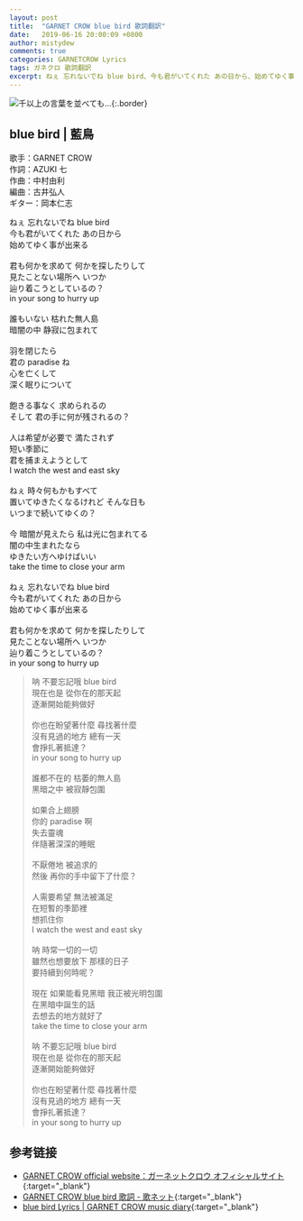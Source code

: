 ```yaml
---
layout: post
title:  "GARNET CROW blue bird 歌詞翻訳"
date:   2019-06-16 20:00:09 +0800
author: mistydew
comments: true
categories: GARNETCROW Lyrics
tags: ガネクロ 歌詞翻訳
excerpt: ねぇ 忘れないでね blue bird、今も君がいてくれた あの日から、始めてゆく事が出来る。
---
```

![千以上の言葉を並べても…](https://raw.githubusercontent.com/mistydew/gc2/master/cover/single/SG04_千以上の言葉を並べても….jpg){:.border}

## blue bird | 藍鳥

歌手：GARNET CROW<br>
作詞：AZUKI 七<br>
作曲：中村由利<br>
編曲：古井弘人<br>
ギター：岡本仁志

<div class="lyric-original">
<p>
ねぇ 忘れないでね blue bird<br>
今も君がいてくれた あの日から<br>
始めてゆく事が出来る<br>
<br>
君も何かを求めて 何かを探したりして<br>
見たことない場所へ いつか<br>
辿り着こうとしているの？<br>
in your song to hurry up<br>
<br>
誰もいない 枯れた無人島<br>
暗闇の中 静寂に包まれて<br>
<br>
羽を閉じたら<br>
君の paradise ね<br>
心を亡くして<br>
深く眠りについて<br>
<br>
飽きる事なく 求められるの<br>
そして 君の手に何が残されるの？<br>
<br>
人は希望が必要で 満たされず<br>
短い季節に<br>
君を捕まえようとして<br>
I watch the west and east sky<br>
<br>
ねぇ 時々何もかもすべて<br>
置いてゆきたくなるけれど そんな日も<br>
いつまで続いてゆくの？<br>
<br>
今 暗闇が見えたら 私は光に包まれてる<br>
闇の中生まれたなら<br>
ゆきたい方へゆけばいい<br>
take the time to close your arm<br>
<br>
ねぇ 忘れないでね blue bird<br>
今も君がいてくれた あの日から<br>
始めてゆく事が出来る<br>
<br>
君も何かを求めて 何かを探したりして<br>
見たことない場所へ いつか<br>
辿り着こうとしているの？<br>
in your song to hurry up
</p>
</div>

<div class="lyric-translation">
<blockquote>
呐 不要忘記哦 blue bird<br>
現在也是 從你在的那天起<br>
逐漸開始能夠做好<br>
<br>
你也在盼望著什麼 尋找著什麼<br>
沒有見過的地方 總有一天<br>
會掙扎著抵達？<br>
in your song to hurry up<br>
<br>
誰都不在的 枯萎的無人島<br>
黑暗之中 被寂靜包圍<br>
<br>
如果合上翅膀<br>
你的 paradise 啊<br>
失去靈魂<br>
伴隨著深深的睡眠<br>
<br>
不厭倦地 被追求的<br>
然後 再你的手中留下了什麼？<br>
<br>
人需要希望 無法被滿足<br>
在短暫的季節裡<br>
想抓住你<br>
I watch the west and east sky<br>
<br>
呐 時常一切的一切<br>
雖然也想要放下 那樣的日子<br>
要持續到何時呢？<br>
<br>
現在 如果能看見黑暗 我正被光明包圍<br>
在黑暗中誕生的話<br>
去想去的地方就好了<br>
take the time to close your arm<br>
<br>
呐 不要忘記哦 blue bird<br>
現在也是 從你在的那天起<br>
逐漸開始能夠做好<br>
<br>
你也在盼望著什麼 尋找著什麼<br>
沒有見過的地方 總有一天<br>
會掙扎著抵達？<br>
in your song to hurry up
</blockquote>
</div>

## 参考链接

* [GARNET CROW official website：ガーネットクロウ オフィシャルサイト](http://www.garnetcrow.com){:target="_blank"}
* [GARNET CROW blue bird 歌詞 - 歌ネット](https://www.uta-net.com/song/20135){:target="_blank"}
* [blue bird Lyrics \| GARNET CROW music diary](https://mistydew.github.io/gc/lyrics/original/blue%20bird.html){:target="_blank"}
